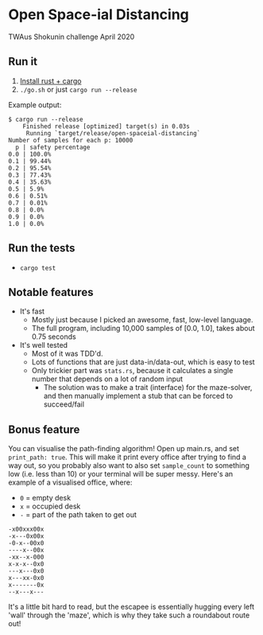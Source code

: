 # Open Space-ial Distancing

TWAus Shokunin challenge April 2020

## Run it

1. [Install rust + cargo](https://www.rust-lang.org/tools/install)
2. `./go.sh` or just `cargo run --release`

Example output:

```
$ cargo run --release
    Finished release [optimized] target(s) in 0.03s
     Running `target/release/open-spaceial-distancing`
Number of samples for each p: 10000
  p | safety percentage
0.0 | 100.0%
0.1 | 99.44%
0.2 | 95.54%
0.3 | 77.43%
0.4 | 35.63%
0.5 | 5.9%
0.6 | 0.51%
0.7 | 0.01%
0.8 | 0.0%
0.9 | 0.0%
1.0 | 0.0%
```

## Run the tests

- `cargo test`

## Notable features

- It's fast
    - Mostly just because I picked an awesome, fast, low-level language.
    - The full program, including 10,000 samples of [0.0, 1.0], takes about 0.75 seconds
- It's well tested
    - Most of it was TDD'd.
    - Lots of functions that are just data-in/data-out, which is easy to test
    - Only trickier part was `stats.rs`, because it calculates a single number that depends on a lot of random input
        - The solution was to make a trait (interface) for the maze-solver, and then manually implement a stub that can be forced to succeed/fail

## Bonus feature

You can visualise the path-finding algorithm! Open up main.rs, and set `print_path: true`. This will
make it print every office after trying to find a way out, so you probably also want to also set `sample_count` to something low (i.e. less than 10) or your terminal will be super messy. Here's an
example of a visualised office, where:

- `0` = empty desk
- `x` = occupied desk
- `-` = part of the path taken to get out

```
-x00xxx00x
-x---0x00x
-0-x--00x0
----x--00x
-xx--x-000
x-x-x--0x0
---x---0x0
x---xx-0x0
x-------0x
--x---x---
```

It's a little bit hard to read, but the escapee is essentially hugging every left 'wall' through the 'maze', which is why they take such a roundabout route out!
